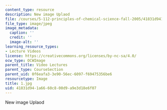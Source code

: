```yaml
---
content_type: resource
description: New image Uplaod
file: /courses/5-112-principles-of-chemical-science-fall-2005/41831d941a6660c800d9a9e3d18e6f07_1.jpg
file_type: image/jpeg
image_metadata:
  caption: ''
  credit: ''
  image-alt: ''
learning_resource_types:
- Lecture Videos
license: https://creativecommons.org/licenses/by-nc-sa/4.0/
ocw_type: OCWImage
parent_title: Video Lectures
parent_type: CourseSection
parent_uid: 0f6eafa3-3e90-56ec-6097-f69475356be6
resourcetype: Image
title: 1.jpg
uid: 41831d94-1a66-60c8-00d9-a9e3d18e6f07
---
```

New image Uplaod